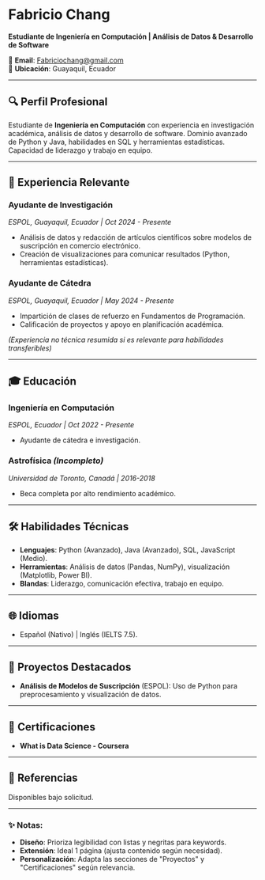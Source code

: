# Fabricio Chang  
**Estudiante de Ingeniería en Computación | Análisis de Datos & Desarrollo de Software**  

📧 **Email**: Fabriciochang@gmail.com   
📍 **Ubicación**: Guayaquil, Ecuador  

---

## 🔍 Perfil Profesional  
Estudiante de **Ingeniería en Computación** con experiencia en investigación académica, análisis de datos y desarrollo de software. Dominio avanzado de Python y Java, habilidades en SQL y herramientas estadísticas. Capacidad de liderazgo y trabajo en equipo.  

---

## 💼 Experiencia Relevante  

### **Ayudante de Investigación**  
*ESPOL, Guayaquil, Ecuador | Oct 2024 - Presente*  
- Análisis de datos y redacción de artículos científicos sobre modelos de suscripción en comercio electrónico.  
- Creación de visualizaciones para comunicar resultados (Python, herramientas estadísticas).  

### **Ayudante de Cátedra**  
*ESPOL, Guayaquil, Ecuador | May 2024 - Presente*  
- Impartición de clases de refuerzo en Fundamentos de Programación.  
- Calificación de proyectos y apoyo en planificación académica.  

*(Experiencia no técnica resumida si es relevante para habilidades transferibles)*  

---

## 🎓 Educación  
### **Ingeniería en Computación**  
*ESPOL, Ecuador | Oct 2022 - Presente*  
- Ayudante de cátedra e investigación.  

### **Astrofísica** *(Incompleto)*  
*Universidad de Toronto, Canadá | 2016-2018*  
- Beca completa por alto rendimiento académico.  

---

## 🛠️ Habilidades Técnicas  
- **Lenguajes**: Python (Avanzado), Java (Avanzado), SQL, JavaScript (Medio).  
- **Herramientas**: Análisis de datos (Pandas, NumPy), visualización (Matplotlib, Power BI).  
- **Blandas**: Liderazgo, comunicación efectiva, trabajo en equipo.  

---

## 🌐 Idiomas  
- Español (Nativo) | Inglés (IELTS 7.5).  

---

## 🚀 Proyectos Destacados  
- **Análisis de Modelos de Suscripción** (ESPOL): Uso de Python para preprocesamiento y visualización de datos.  

---

## 📜 Certificaciones  
- **What is Data Science - Coursera**

---

## 🔗 Referencias  
Disponibles bajo solicitud.  

---

### ✨ Notas:  
- **Diseño**: Prioriza legibilidad con listas y negritas para keywords.  
- **Extensión**: Ideal 1 página (ajusta contenido según necesidad).  
- **Personalización**: Adapta las secciones de "Proyectos" y "Certificaciones" según relevancia.  
